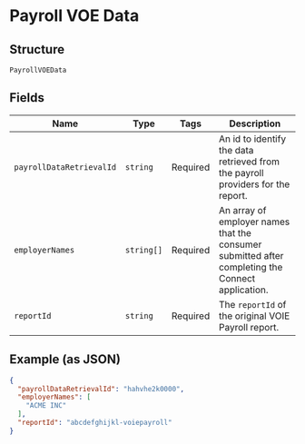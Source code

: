 
# Payroll VOE Data

## Structure

`PayrollVOEData`

## Fields

| Name | Type | Tags | Description |
|  --- | --- | --- | --- |
| `payrollDataRetrievalId` | `string` | Required | An id to identify the data retrieved from the payroll providers for the report. |
| `employerNames` | `string[]` | Required | An array of employer names that the consumer submitted after completing the Connect application. |
| `reportId` | `string` | Required | The `reportId` of the original VOIE Payroll report. |

## Example (as JSON)

```json
{
  "payrollDataRetrievalId": "hahvhe2k0000",
  "employerNames": [
    "ACME INC"
  ],
  "reportId": "abcdefghijkl-voiepayroll"
}
```

